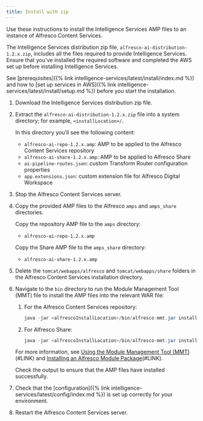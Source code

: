 ```yaml
---
title: Install with zip
---
```


Use these instructions to install the Intelligence Services AMP files to an instance of Alfresco Content Services.

The Intelligence Services distribution zip file, `alfresco-ai-distribution-1.2.x.zip`, includes all the files required to provide Intelligence Services. Ensure that you've installed the required software and completed the AWS set up before installing Intelligence Services.

See [prerequisites]({% link intelligence-services/latest/install/index.md %}) and how to [set up services in AWS]({% link intelligence-services/latest/install/setup.md %}) before you start the installation.

1. Download the Intelligence Services distribution zip file.

2. Extract the `alfresco-ai-distribution-1.2.x.zip` file into a system directory; for example, `<installLocation>/`.

    In this directory you'll see the following content:

    * `alfresco-ai-repo-1.2.x.amp`: AMP to be applied to the Alfresco Content Services repository
    * `alfresco-ai-share-1.2.x.amp`: AMP to be applied to Alfresco Share
    * `ai-pipeline-routes.json`: custom Transform Router configuration properties
    * `app.extensions.json`: custom extension file for Alfresco Digital Workspace

3. Stop the Alfresco Content Services server.

4. Copy the provided AMP files to the Alfresco `amps` and `amps_share` directories.

    Copy the repository AMP file to the `amps` directory:

    * `alfresco-ai-repo-1.2.x.amp`

    Copy the Share AMP file to the `amps_share` directory:

    * `alfresco-ai-share-1.2.x.amp`

5. Delete the `tomcat/webapps/alfresco` and `tomcat/webapps/share` folders in the Alfresco Content Services installation directory.

6. Navigate to the `bin` directory to run the Module Management Tool (MMT) file to install the AMP files into the relevant WAR file:

    1. For the Alfresco Content Services repository:

        ```java
        java -jar <alfrescoInstallLocation>/bin/alfresco-mmt.jar install <installLocation>/amps-repository/alfresco-ai-repo-1.2.x.amp <installLocation>/tomcat/webapps/alfresco.war
        ```

    2. For Alfresco Share:

        ```java
        java -jar <alfrescoInstallLocation>/bin/alfresco-mmt.jar install <installLocation>/amps-share/alfresco-ai-share-1.2.x.amp <installLocation>/tomcat/webapps/share.war
        ```

    For more information, see [Using the Module Management Tool (MMT)](https://docs.alfresco.com/6.2/concepts/dev-extensions-modules-management-tool.html)(#LINK) and [Installing an Alfresco Module Package](https://docs.alfresco.com/6.2/tasks/amp-install.html)(#LINK).

    Check the output to ensure that the AMP files have installed successfully.

7. Check that the [configuration]({% link intelligence-services/latest/config/index.md %}) is set up correctly for your environment.

8. Restart the Alfresco Content Services server.
